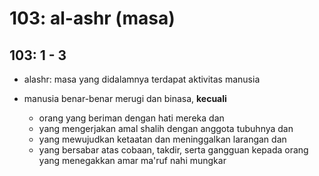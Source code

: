 # 103: al-ashr (masa)

## 103: 1 - 3
* alashr: masa yang didalamnya terdapat aktivitas manusia

* manusia benar-benar merugi dan binasa, **kecuali**
  * orang yang beriman dengan hati mereka dan
  * yang mengerjakan amal shalih dengan anggota tubuhnya dan
  * yang mewujudkan ketaatan dan meninggalkan larangan dan
  * yang bersabar atas cobaan, takdir, serta gangguan kepada orang yang menegakkan amar ma'ruf nahi mungkar
